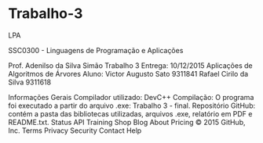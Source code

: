 # Trabalho-3
LPA


SSC0300 - Linguagens de Programação e Aplicações

Prof. Adenilso da Silva Simão
Trabalho 3
Entrega: 10/12/2015
Aplicações de Algoritmos de Árvores
Aluno: Victor Augusto Sato 9311841
       Rafael Cirilo da Silva 9311618


Informações Gerais
Compilador utilizado: DevC++
Compilação: O programa foi executado a partir do arquivo .exe: Trabalho 3 - final.
Repositório GitHub: contém a pasta das bibliotecas utilizadas, arquivos .exe, relatório em PDF e README.txt.
Status API Training Shop Blog About Pricing
© 2015 GitHub, Inc. Terms Privacy Security Contact Help
